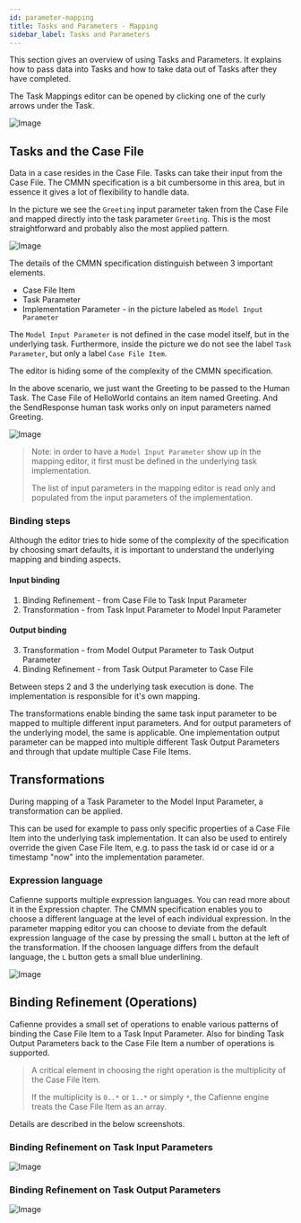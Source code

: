 ```yaml
---
id: parameter-mapping
title: Tasks and Parameters - Mapping
sidebar_label: Tasks and Parameters
---
```


This section gives an overview of using Tasks and Parameters.
It explains how to pass data into Tasks and how to take data out of Tasks after they have completed.

The Task Mappings editor can be opened by clicking one of the curly arrows under the Task.

![Image](assets/ide/mapping.png)

## Tasks and the Case File

Data in a case resides in the Case File.
Tasks can take their input from the Case File. The CMMN specification is a bit cumbersome in this area, but in essence it gives a lot of flexibility to handle data.

In the picture we see the `Greeting` input parameter taken from the Case File and mapped directly into the task parameter `Greeting`.
This is the most straightforward and probably also the most applied pattern.

![Image](assets/ide/map-greeting.png)

The details of the CMMN specification distinguish between 3 important elements.

- Case File Item
- Task Parameter
- Implementation Parameter - in the picture labeled as `Model Input Parameter`

The `Model Input Parameter` is not defined in the case model itself, but in the underlying task.
Furthermore, inside the picture we do not see the label `Task Parameter`, but only a label `Case File Item`.

The editor is hiding some of the complexity of the CMMN specification.

In the above scenario, we just want the Greeting to be passed to the Human Task. The Case File of HelloWorld contains an item named Greeting.
And the SendResponse human task works only on input parameters named Greeting.

![Image](assets/ide/map-greeting-detail.png)

> Note: in order to have a `Model Input Parameter` show up in the mapping editor, it first must be defined in the underlying task implementation.
>
> The list of input parameters in the mapping editor is read only and populated from the input parameters of the implementation.

### Binding steps
Although the editor tries to hide some of the complexity of the specification by choosing smart defaults, it is important to understand the underlying mapping and binding aspects.

#### Input binding
1. Binding Refinement - from Case File to Task Input Parameter
2. Transformation - from Task Input Parameter to Model Input Parameter
#### Output binding
3. Transformation - from Model Output Parameter to Task Output Parameter
4. Binding Refinement - from Task Output Parameter to Case File

Between steps 2 and 3 the underlying task execution is done. The implementation is responsible for it's own mapping.

The transformations enable binding the same task input parameter to be mapped to multiple different input parameters.
And for output parameters of the underlying model, the same is applicable. One implementation output parameter can be mapped into multiple different Task Output Parameters and through that update multiple Case File Items.


## Transformations

During mapping of a Task Parameter to the Model Input Parameter, a transformation can be applied.

This can be used for example to pass only specific properties of a Case File Item into the underlying task implementation.
It can also be used to entirely override the given Case File Item, e.g. to pass the task id or case id or a timestamp "now" into the implementation parameter.

### Expression language

Cafienne supports multiple expression languages. You can read more about it in the Expression chapter.
The CMMN specification enables you to choose a different language at the level of each individual expression.
In the parameter mapping editor you can choose to deviate from the default expression language of the case by pressing the small `L` button at the left of the transformation. If the choosen language differs from the default language, the `L` button gets a small blue underlining.

![Image](assets/ide/transformation-language.png)


## Binding Refinement (Operations)
Cafienne provides a small set of operations to enable various patterns of binding the Case File Item to a Task Input Parameter.
Also for binding Task Output Parameters back to the Case File Item a number of operations is supported.

> A critical element in choosing the right operation is the multiplicity of the Case File Item.
> 
> If the multiplicity is `0..*` or `1..*` or simply `*`, the Cafienne engine treats the Case File Item as an array.

Details are described in the below screenshots.

### Binding Refinement on Task Input Parameters 
![Image](assets/ide/operations-input.png)

### Binding Refinement on Task Output Parameters 
![Image](assets/ide/operations-output.png)

